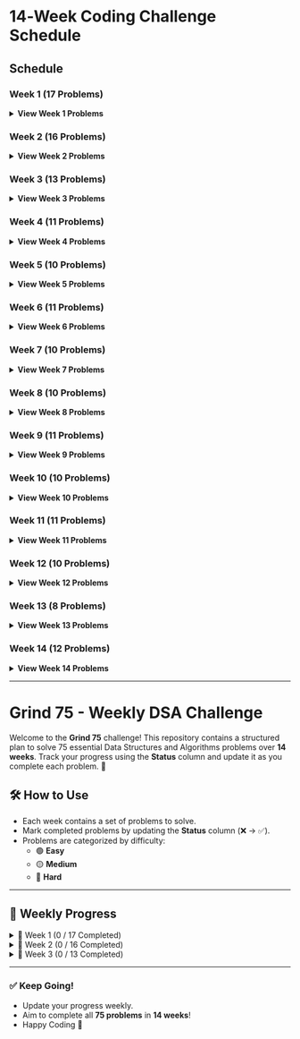# 14‑Week Coding Challenge Schedule

## Schedule

### Week 1 (17 Problems)
<details>
  <summary><strong>View Week 1 Problems</strong></summary>

| #  | Problem                                               | Difficulty | Time    |
|----|-------------------------------------------------------|------------|---------|
| 1  | [Two Sum](#)                                          | Easy       | 15 mins |
| 2  | [Valid Parentheses](#)                                | Easy       | 20 mins |
| 3  | [Merge Two Sorted Lists](#)                           | Easy       | 20 mins |
| 4  | [Best Time to Buy and Sell Stock](#)                  | Easy       | 20 mins |
| 5  | [Valid Palindrome](#)                                 | Easy       | 15 mins |
| 6  | [Invert Binary Tree](#)                               | Easy       | 15 mins |
| 7  | [Valid Anagram](#)                                    | Easy       | 15 mins |
| 8  | [Binary Search](#)                                    | Easy       | 15 mins |
| 9  | [Flood Fill](#)                                       | Easy       | 20 mins |
| 10 | [Lowest Common Ancestor of a Binary Search Tree](#)   | Easy       | 20 mins |
| 11 | [Balanced Binary Tree](#)                             | Easy       | 15 mins |
| 12 | [Linked List Cycle](#)                                | Easy       | 20 mins |
| 13 | [Implement Queue using Stacks](#)                     | Easy       | 20 mins |
| 14 | [First Bad Version](#)                                | Easy       | 20 mins |
| 15 | [Ransom Note](#)                                      | Easy       | 15 mins |
| 16 | [Climbing Stairs](#)                                  | Easy       | 20 mins |
| 17 | [Longest Palindrome](#)                               | Easy       | 20 mins |

<details>
  <summary><em>Sample Daily Breakdown for Week 1</em></summary>

For example, you might divide the 17 problems over 6 practice days (leaving 1 day for review/rest):

**Day 1:**  
- Two Sum  
- Valid Parentheses  
- Merge Two Sorted Lists  

**Day 2:**  
- Best Time to Buy and Sell Stock  
- Valid Palindrome  
- Invert Binary Tree  

**Day 3:**  
- Valid Anagram  
- Binary Search  
- Flood Fill  

**Day 4:**  
- Lowest Common Ancestor of a Binary Search Tree  
- Balanced Binary Tree  
- Linked List Cycle  

**Day 5:**  
- Implement Queue using Stacks  
- First Bad Version  
- Ransom Note  

**Day 6:**  
- Climbing Stairs  
- Longest Palindrome  

**Day 7:**  
- **Review/Rest Day**

*Feel free to adjust the number of problems per day to match your pace!*
</details>

</details>

### Week 2 (16 Problems)
<details>
  <summary><strong>View Week 2 Problems</strong></summary>

| #  | Problem                                        | Difficulty | Time    |
|----|------------------------------------------------|------------|---------|
| 1  | [Reverse Linked List](#)                       | Easy       | 20 mins |
| 2  | [Majority Element](#)                          | Easy       | 20 mins |
| 3  | [Add Binary](#)                                | Easy       | 15 mins |
| 4  | [Diameter of Binary Tree](#)                   | Easy       | 30 mins |
| 5  | [Middle of the Linked List](#)                 | Easy       | 20 mins |
| 6  | [Maximum Depth of Binary Tree](#)              | Easy       | 15 mins |
| 7  | [Contains Duplicate](#)                        | Easy       | 15 mins |
| 8  | [Meeting Rooms](#)                             | Easy       | 20 mins |
| 9  | [Roman to Integer](#)                          | Easy       | 20 mins |
| 10 | [Backspace String Compare](#)                  | Easy       | 15 mins |
| 11 | [Counting Bits](#)                             | Easy       | 15 mins |
| 12 | [Same Tree](#)                                 | Easy       | 20 mins |
| 13 | [Number of 1 Bits](#)                          | Easy       | 15 mins |
| 14 | [Longest Common Prefix](#)                     | Easy       | 20 mins |
| 15 | [Single Number](#)                             | Easy       | 15 mins |
| 16 | [Palindrome Linked List](#)                    | Easy       | 20 mins |
</details>

### Week 3 (13 Problems)
<details>
  <summary><strong>View Week 3 Problems</strong></summary>

| #  | Problem                                                     | Difficulty | Time    |
|----|-------------------------------------------------------------|------------|---------|
| 1  | [Move Zeroes](#)                                            | Easy       | 20 mins |
| 2  | [Symmetric Tree](#)                                         | Easy       | 20 mins |
| 3  | [Missing Number](#)                                         | Easy       | 15 mins |
| 4  | [Palindrome Number](#)                                      | Easy       | 15 mins |
| 5  | [Convert Sorted Array to Binary Search Tree](#)             | Easy       | 20 mins |
| 6  | [Reverse Bits](#)                                           | Easy       | 15 mins |
| 7  | [Subtree of Another Tree](#)                                | Easy       | 20 mins |
| 8  | [Squares of a Sorted Array](#)                              | Easy       | 20 mins |
| 9  | [Maximum Subarray](#)                                       | Medium     | 20 mins |
| 10 | [Insert Interval](#)                                        | Medium     | 25 mins |
| 11 | [01 Matrix](#)                                              | Medium     | 30 mins |
| 12 | [K Closest Points to Origin](#)                             | Medium     | 30 mins |
| 13 | [Longest Substring Without Repeating Characters](#)        | Medium     | 30 mins |
</details>

### Week 4 (11 Problems)
<details>
  <summary><strong>View Week 4 Problems</strong></summary>

| #  | Problem                                                | Difficulty | Time    |
|----|--------------------------------------------------------|------------|---------|
| 1  | [3Sum](#)                                             | Medium     | 30 mins |
| 2  | [Binary Tree Level Order Traversal](#)                 | Medium     | 20 mins |
| 3  | [Clone Graph](#)                                      | Medium     | 25 mins |
| 4  | [Evaluate Reverse Polish Notation](#)                 | Medium     | 30 mins |
| 5  | [Course Schedule](#)                                  | Medium     | 30 mins |
| 6  | [Implement Trie (Prefix Tree)](#)                     | Medium     | 35 mins |
| 7  | [Coin Change](#)                                      | Medium     | 25 mins |
| 8  | [Product of Array Except Self](#)                     | Medium     | 30 mins |
| 9  | [Min Stack](#)                                        | Medium     | 20 mins |
| 10 | [Validate Binary Search Tree](#)                      | Medium     | 20 mins |
| 11 | [Number of Islands](#)                                | Medium     | 25 mins |
</details>

### Week 5 (10 Problems)
<details>
  <summary><strong>View Week 5 Problems</strong></summary>

| #  | Problem                                           | Difficulty | Time    |
|----|---------------------------------------------------|------------|---------|
| 1  | [Rotting Oranges](#)                              | Medium     | 30 mins |
| 2  | [Search in Rotated Sorted Array](#)               | Medium     | 30 mins |
| 3  | [Combination Sum](#)                              | Medium     | 30 mins |
| 4  | [Permutations](#)                                 | Medium     | 30 mins |
| 5  | [Merge Intervals](#)                              | Medium     | 30 mins |
| 6  | [Lowest Common Ancestor of a Binary Tree](#)      | Medium     | 25 mins |
| 7  | [Time Based Key-Value Store](#)                   | Medium     | 35 mins |
| 8  | [Accounts Merge](#)                               | Medium     | 30 mins |
| 9  | [Sort Colors](#)                                  | Medium     | 25 mins |
| 10 | [Word Break](#)                                   | Medium     | 30 mins |
</details>

### Week 6 (11 Problems)
<details>
  <summary><strong>View Week 6 Problems</strong></summary>

| #  | Problem                                                          | Difficulty | Time    |
|----|------------------------------------------------------------------|------------|---------|
| 1  | [Partition Equal Subset Sum](#)                                  | Medium     | 30 mins |
| 2  | [String to Integer (atoi)](#)                                    | Medium     | 25 mins |
| 3  | [Spiral Matrix](#)                                               | Medium     | 25 mins |
| 4  | [Subsets](#)                                                     | Medium     | 30 mins |
| 5  | [Binary Tree Right Side View](#)                                 | Medium     | 20 mins |
| 6  | [Longest Palindromic Substring](#)                               | Medium     | 25 mins |
| 7  | [Unique Paths](#)                                                | Medium     | 20 mins |
| 8  | [Construct Binary Tree from Preorder and Inorder Traversal](#)   | Medium     | 25 mins |
| 9  | [Container With Most Water](#)                                   | Medium     | 35 mins |
| 10 | [Letter Combinations of a Phone Number](#)                       | Medium     | 30 mins |
| 11 | [Word Search](#)                                                 | Medium     | 30 mins |
</details>

### Week 7 (10 Problems)
<details>
  <summary><strong>View Week 7 Problems</strong></summary>

| #  | Problem                                          | Difficulty | Time    |
|----|--------------------------------------------------|------------|---------|
| 1  | [Find All Anagrams in a String](#)               | Medium     | 30 mins |
| 2  | [Minimum Height Trees](#)                        | Medium     | 30 mins |
| 3  | [Task Scheduler](#)                              | Medium     | 35 mins |
| 4  | [LRU Cache](#)                                   | Medium     | 30 mins |
| 5  | [Kth Smallest Element in a BST](#)               | Medium     | 25 mins |
| 6  | [Daily Temperatures](#)                          | Medium     | 30 mins |
| 7  | [House Robber](#)                                | Medium     | 25 mins |
| 8  | [Gas Station](#)                                 | Medium     | 30 mins |
| 9  | [Next Permutation](#)                            | Medium     | 30 mins |
| 10 | [Valid Sudoku](#)                                | Medium     | 35 mins |
</details>

### Week 8 (10 Problems)
<details>
  <summary><strong>View Week 8 Problems</strong></summary>

| #  | Problem                                               | Difficulty | Time    |
|----|-------------------------------------------------------|------------|---------|
| 1  | [Group Anagrams](#)                                   | Medium     | 25 mins |
| 2  | [Maximum Product Subarray](#)                         | Medium     | 30 mins |
| 3  | [Design Add and Search Words Data Structure](#)       | Medium     | 35 mins |
| 4  | [Pacific Atlantic Water Flow](#)                      | Medium     | 30 mins |
| 5  | [Remove Nth Node From End of List](#)                 | Medium     | 20 mins |
| 6  | [Shortest Path to Get Food](#)                        | Medium     | 30 mins |
| 7  | [Find the Duplicate Number](#)                        | Medium     | 20 mins |
| 8  | [Top K Frequent Words](#)                             | Medium     | 30 mins |
| 9  | [Longest Increasing Subsequence](#)                   | Medium     | 30 mins |
| 10 | [Graph Valid Tree](#)                                 | Medium     | 30 mins |
</details>

### Week 9 (11 Problems)
<details>
  <summary><strong>View Week 9 Problems</strong></summary>

| #  | Problem                                                     | Difficulty | Time    |
|----|-------------------------------------------------------------|------------|---------|
| 1  | [Course Schedule II](#)                                      | Medium     | 35 mins |
| 2  | [Swap Nodes in Pairs](#)                                     | Medium     | 25 mins |
| 3  | [Path Sum II](#)                                             | Medium     | 25 mins |
| 4  | [Longest Consecutive Sequence](#)                            | Medium     | 30 mins |
| 5  | [Rotate Array](#)                                            | Medium     | 25 mins |
| 6  | [Odd Even Linked List](#)                                    | Medium     | 25 mins |
| 7  | [Decode String](#)                                           | Medium     | 30 mins |
| 8  | [Contiguous Array](#)                                        | Medium     | 30 mins |
| 9  | [Maximum Width of Binary Tree](#)                            | Medium     | 20 mins |
| 10 | [Find K Closest Elements](#)                                 | Medium     | 30 mins |
| 11 | [Longest Repeating Character Replacement](#)               | Medium     | 30 mins |
</details>

### Week 10 (10 Problems)
<details>
  <summary><strong>View Week 10 Problems</strong></summary>

| #  | Problem                                                | Difficulty | Time    |
|----|--------------------------------------------------------|------------|---------|
| 1  | [Inorder Successor in BST](#)                          | Medium     | 30 mins |
| 2  | [Jump Game](#)                                         | Medium     | 20 mins |
| 3  | [Add Two Numbers](#)                                   | Medium     | 25 mins |
| 4  | [Generate Parentheses](#)                              | Medium     | 25 mins |
| 5  | [Sort List](#)                                         | Medium     | 25 mins |
| 6  | [Number of Connected Components in an Undirected Graph](#) | Medium  | 30 mins |
| 7  | [Minimum Knight Moves](#)                              | Medium     | 35 mins |
| 8  | [Subarray Sum Equals K](#)                             | Medium     | 35 mins |
| 9  | [Asteroid Collision](#)                                | Medium     | 30 mins |
| 10 | [Random Pick with Weight](#)                           | Medium     | 25 mins |
</details>

### Week 11 (11 Problems)
<details>
  <summary><strong>View Week 11 Problems</strong></summary>

| #  | Problem                                                    | Difficulty | Time    |
|----|------------------------------------------------------------|------------|---------|
| 1  | [Kth Largest Element in an Array](#)                       | Medium     | 30 mins |
| 2  | [Maximal Square](#)                                        | Medium     | 30 mins |
| 3  | [Rotate Image](#)                                          | Medium     | 25 mins |
| 4  | [Binary Tree Zigzag Level Order Traversal](#)              | Medium     | 25 mins |
| 5  | [Design Hit Counter](#)                                    | Medium     | 30 mins |
| 6  | [Path Sum III](#)                                          | Medium     | 35 mins |
| 7  | [Pow(x, n)](#)                                             | Medium     | 20 mins |
| 8  | [Search a 2D Matrix](#)                                    | Medium     | 30 mins |
| 9  | [Largest Number](#)                                        | Medium     | 20 mins |
| 10 | [Decode Ways](#)                                           | Medium     | 25 mins |
| 11 | [Meeting Rooms II](#)                                      | Medium     | 30 mins |
</details>

### Week 12 (10 Problems)
<details>
  <summary><strong>View Week 12 Problems</strong></summary>

| #  | Problem                                                   | Difficulty | Time    |
|----|-----------------------------------------------------------|------------|---------|
| 1  | [Reverse Integer](#)                                      | Medium     | 25 mins |
| 2  | [Set Matrix Zeroes](#)                                    | Medium     | 25 mins |
| 3  | [Reorder List](#)                                         | Medium     | 25 mins |
| 4  | [Encode and Decode Strings](#)                            | Medium     | 25 mins |
| 5  | [Cheapest Flights Within K Stops](#)                      | Medium     | 45 mins |
| 6  | [All Nodes Distance K in Binary Tree](#)                  | Medium     | 25 mins |
| 7  | [3Sum Closest](#)                                         | Medium     | 30 mins |
| 8  | [Rotate List](#)                                          | Medium     | 25 mins |
| 9  | [Find Minimum in Rotated Sorted Array](#)                 | Medium     | 30 mins |
| 10 | [Basic Calculator II](#)                                  | Medium     | 30 mins |
</details>

### Week 13 (8 Problems)
<details>
  <summary><strong>View Week 13 Problems</strong></summary>

| #  | Problem                                               | Difficulty | Time    |
|----|-------------------------------------------------------|------------|---------|
| 1  | [Minimum Window Substring](#)                         | Hard🔴     | 30 mins |
| 2  | [Serialize and Deserialize Binary Tree](#)            | Hard🔴     | 40 mins |
| 3  | [Trapping Rain Water](#)                              | Hard🔴	  | 35 mins |
| 4  | [Find Median from Data Stream](#)                     | Hard   🔴  | 30 mins |
| 5  | [Word Ladder](#)                                      | Hard   🔴  | 45 mins |
| 6  | [Basic Calculator](#)                                 | Hard   🔴  | 40 mins |
| 7  | [Maximum Profit in Job Scheduling](#)                 | Hard  🔴   | 45 mins |
| 8  | [Merge k Sorted Lists](#)                             | Hard   🔴  | 30 mins |
</details>

### Week 14 (12 Problems)
<details>
  <summary><strong>View Week 14 Problems</strong></summary>

| #  | Problem                                                    | Difficulty | Time    |
|----|------------------------------------------------------------|------------|---------|
| 1  | [Largest Rectangle in Histogram](#)                        | Hard🔴	 | 35 mins |
| 2  | [Binary Tree Maximum Path Sum](#)                          | Hard🔴   | 35 mins |
| 3  | [Maximum Frequency Stack](#)                               | Hard🔴   | 40 mins |
| 4  | [Median of Two Sorted Arrays](#)                           | Hard🔴	      | 40 mins |
| 5  | [Longest Increasing Path in a Matrix](#)                   | Hard🔴	   | 40 mins |
| 6  | [Longest Valid Parentheses](#)                             | Hard🔴	     | 35 mins |
| 7  | [Design In‑Memory File System](#)                          | Hard🔴	      | 40 mins |
| 8  | [Employee Free Time](#)                                    | Hard🔴	   | 35 mins |
| 9  | [Word Search II](#)                                        | Hard🔴	    | 40 mins |
| 10 | [Alien Dictionary](#)                                      | Hard🔴	   | 45 mins |
| 11 | [Bus Routes](#)                                            | Hard🔴	   | 45 mins |
| 12 | [Sliding Window Maximum](#)                                | Hard🔴	  | 35 mins |
</details>

---






# Grind 75 - Weekly DSA Challenge

Welcome to the **Grind 75** challenge! This repository contains a structured plan to solve 75 essential Data Structures and Algorithms problems over **14 weeks**. Track your progress using the **Status** column and update it as you complete each problem. 💪

## 🛠️ How to Use
- Each week contains a set of problems to solve.
- Mark completed problems by updating the **Status** column (❌ → ✅).
- Problems are categorized by difficulty:
  - 🟢 **Easy**
  - 🟡 **Medium**
  - 🔴 **Hard**

---

## 📅 Weekly Progress

<details>
<summary>📌 Week 1 (0 / 17 Completed)</summary>

| # | Problem | Difficulty | Status |
|---|---------|------------|--------|
| 1 | Two Sum | 🟢 Easy | ❌ |
| 2 | Valid Parentheses | 🟢 Easy | ❌ |
| 3 | Merge Two Sorted Lists | 🟢 Easy | ❌ |
| 4 | Best Time to Buy and Sell Stock | 🟢 Easy | ❌ |
| 5 | Valid Palindrome | 🟢 Easy | ❌ |
| 6 | Invert Binary Tree | 🟢 Easy | ❌ |
| 7 | Valid Anagram | 🟢 Easy | ❌ |
| 8 | Binary Search | 🟢 Easy | ❌ |
| 9 | Flood Fill | 🟢 Easy | ❌ |
| 10 | Lowest Common Ancestor of a BST | 🟢 Easy | ❌ |
| 11 | Balanced Binary Tree | 🟢 Easy | ❌ |
| 12 | Linked List Cycle | 🟢 Easy | ❌ |
| 13 | Implement Queue using Stacks | 🟢 Easy | ❌ |
| 14 | First Bad Version | 🟢 Easy | ❌ |
| 15 | Ransom Note | 🟢 Easy | ❌ |
| 16 | Climbing Stairs | 🟢 Easy | ❌ |
| 17 | Longest Palindrome | 🟢 Easy | ❌ |

</details>

<details>
<summary>📌 Week 2 (0 / 16 Completed)</summary>

| # | Problem | Difficulty | Status |
|---|---------|------------|--------|
| 1 | Reverse Linked List | 🟢 Easy | ❌ |
| 2 | Majority Element | 🟢 Easy | ❌ |
| 3 | Add Binary | 🟢 Easy | ❌ |
| 4 | Diameter of Binary Tree | 🟢 Easy | ❌ |
| 5 | Middle of the Linked List | 🟢 Easy | ❌ |
| 6 | Maximum Depth of Binary Tree | 🟢 Easy | ❌ |
| 7 | Contains Duplicate | 🟢 Easy | ❌ |
| 8 | Meeting Rooms | 🟢 Easy | ❌ |
| 9 | Roman to Integer | 🟢 Easy | ❌ |
| 10 | Backspace String Compare | 🟢 Easy | ❌ |
| 11 | Counting Bits | 🟢 Easy | ❌ |
| 12 | Same Tree | 🟢 Easy | ❌ |
| 13 | Number of 1 Bits | 🟢 Easy | ❌ |
| 14 | Longest Common Prefix | 🟢 Easy | ❌ |
| 15 | Single Number | 🟢 Easy | ❌ |
| 16 | Palindrome Linked List | 🟢 Easy | ❌ |

</details>

<details>
<summary>📌 Week 3 (0 / 13 Completed)</summary>

| # | Problem | Difficulty | Status |
|---|---------|------------|--------|
| 1 | Move Zeroes | 🟢 Easy | ❌ |
| 2 | Symmetric Tree | 🟢 Easy | ❌ |
| 3 | Missing Number | 🟢 Easy | ❌ |
| 4 | Palindrome Number | 🟢 Easy | ❌ |
| 5 | Convert Sorted Array to BST | 🟢 Easy | ❌ |
| 6 | Reverse Bits | 🟢 Easy | ❌ |
| 7 | Subtree of Another Tree | 🟡 Medium | ❌ |
| 8 | Squares of a Sorted Array | 🟡 Medium | ❌ |
| 9 | Maximum Subarray | 🟡 Medium | ❌ |
| 10 | Insert Interval | 🟡 Medium | ❌ |
| 11 | 01 Matrix | 🟡 Medium | ❌ |
| 12 | K Closest Points to Origin | 🟡 Medium | ❌ |
| 13 | Longest Substring Without Repeating Characters | 🟡 Medium | ❌ |

</details>

---

### ✅ Keep Going!
- Update your progress weekly.
- Aim to complete all **75 problems** in **14 weeks**!
- Happy Coding 🚀
